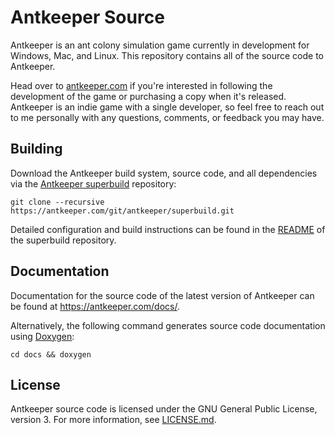 # Antkeeper Source

Antkeeper is an ant colony simulation game currently in development for Windows, Mac, and Linux. This repository contains all of the source code to Antkeeper.

Head over to [antkeeper.com](https://antkeeper.com/) if you're interested in following the development of the game or purchasing a copy when it's released. Antkeeper is an indie game with a single developer, so feel free to reach out to me personally with any questions, comments, or feedback you may have.

## Building

Download the Antkeeper build system, source code, and all dependencies via the [Antkeeper superbuild](https://antkeeper.com/git/antkeeper/superbuild) repository:

	git clone --recursive https://antkeeper.com/git/antkeeper/superbuild.git

Detailed configuration and build instructions can be found in the [README](https://antkeeper.com/git/antkeeper/superbuild/src/branch/master/README.md) of the superbuild repository.

## Documentation

Documentation for the source code of the latest version of Antkeeper can be found at <https://antkeeper.com/docs/>.

Alternatively, the following command generates source code documentation using [Doxygen](https://www.doxygen.nl):

    cd docs && doxygen

## License

Antkeeper source code is licensed under the GNU General Public License, version 3. For more information, see [LICENSE.md](./LICENSE.md).
